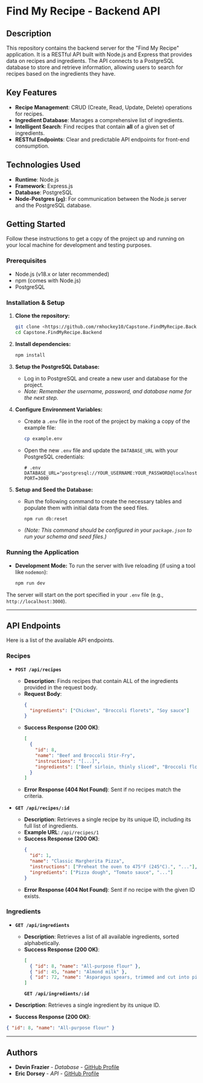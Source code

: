 # Find My Recipe - Backend API

## Description

This repository contains the backend server for the "Find My Recipe" application. It is a RESTful API built with Node.js and Express that provides data on recipes and ingredients. The API connects to a PostgreSQL database to store and retrieve information, allowing users to search for recipes based on the ingredients they have.

## Key Features

- **Recipe Management**: CRUD (Create, Read, Update, Delete) operations for recipes.
- **Ingredient Database**: Manages a comprehensive list of ingredients.
- **Intelligent Search**: Find recipes that contain **all** of a given set of ingredients.
- **RESTful Endpoints**: Clear and predictable API endpoints for front-end consumption.

## Technologies Used

- **Runtime**: Node.js
- **Framework**: Express.js
- **Database**: PostgreSQL
- **Node-Postgres (`pg`)**: For communication between the Node.js server and the PostgreSQL database.

## Getting Started

Follow these instructions to get a copy of the project up and running on your local machine for development and testing purposes.

### Prerequisites

- Node.js (v18.x or later recommended)
- npm (comes with Node.js)
- PostgreSQL

### Installation & Setup

1.  **Clone the repository:**

    ```bash
    git clone <https://github.com/rmhockey10/Capstone.FindMyRecipe.Backend.git>
    cd Capstone.FindMyRecipe.Backend
    ```

2.  **Install dependencies:**

    ```bash
    npm install
    ```

3.  **Setup the PostgreSQL Database:**

    - Log in to PostgreSQL and create a new user and database for the project.
    - _Note: Remember the username, password, and database name for the next step._

4.  **Configure Environment Variables:**

    - Create a `.env` file in the root of the project by making a copy of the example file:
      ```bash
      cp example.env
      ```
    - Open the new `.env` file and update the `DATABASE_URL` with your PostgreSQL credentials:
      ```
      # .env
      DATABASE_URL="postgresql://YOUR_USERNAME:YOUR_PASSWORD@localhost:5432/find_my_recipe"
      PORT=3000
      ```

5.  **Setup and Seed the Database:**

    - Run the following command to create the necessary tables and populate them with initial data from the seed files.
      ```bash
      npm run db:reset
      ```
    - _(Note: This command should be configured in your `package.json` to run your schema and seed files.)_

### Running the Application

- **Development Mode:** To run the server with live reloading (if using a tool like `nodemon`):
  ```bash
  npm run dev
  ```

The server will start on the port specified in your `.env` file (e.g., `http://localhost:3000`).

---

## API Endpoints

Here is a list of the available API endpoints.

### Recipes

- **`POST /api/recipes`**

  - **Description**: Finds recipes that contain ALL of the ingredients provided in the request body.
  - **Request Body**:
    ```json
    {
      "ingredients": ["Chicken", "Broccoli florets", "Soy sauce"]
    }
    ```
  - **Success Response (200 OK)**:
    ```json
    [
      {
        "id": 8,
        "name": "Beef and Broccoli Stir-Fry",
        "instructions": "[...]",
        "ingredients": ["Beef sirloin, thinly sliced", "Broccoli florets", ...]
      }
    ]
    ```
  - **Error Response (404 Not Found)**: Sent if no recipes match the criteria.

- **`GET /api/recipes/:id`**

  - **Description**: Retrieves a single recipe by its unique ID, including its full list of ingredients.
  - **Example URL**: `/api/recipes/1`
  - **Success Response (200 OK)**:
    ```json
    {
      "id": 1,
      "name": "Classic Margherita Pizza",
      "instructions": ["Preheat the oven to 475°F (245°C).", "..."],
      "ingredients": ["Pizza dough", "Tomato sauce", "..."]
    }
    ```
  - **Error Response (404 Not Found)**: Sent if no recipe with the given ID exists.

### Ingredients

- **`GET /api/ingredients`**

  - **Description**: Retrieves a list of all available ingredients, sorted alphabetically.
  - **Success Response (200 OK)**:
    ```json
    [
      { "id": 8, "name": "All-purpose flour" },
      { "id": 45, "name": "Almond milk" },
      { "id": 72, "name": "Asparagus spears, trimmed and cut into pieces" }
    ]
    ```
    **`GET /api/ingredients/:id`**

- **Description**: Retrieves a single ingredient by its unique ID.
- **Success Response (200 OK)**:

```json
{ "id": 8, "name": "All-purpose flour" }
```

---

## Authors

- **Devin Frazier** - _Database_ - [GitHub Profile](https://github.com/Dfrazier18)
- **Eric Dorsey** - _API_ - [GitHub Profile](https://github.com/ericdorsey0)
